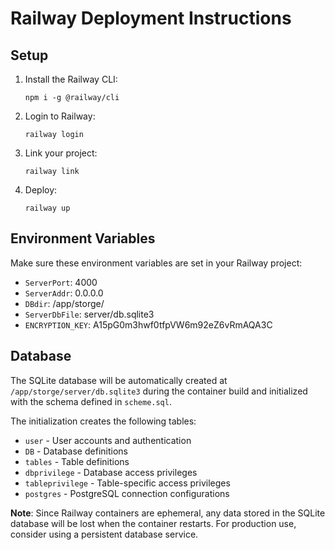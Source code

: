 # Railway Deployment Instructions

## Setup

1. Install the Railway CLI: 
   ```
   npm i -g @railway/cli
   ```

2. Login to Railway:
   ```
   railway login
   ```

3. Link your project:
   ```
   railway link
   ```

4. Deploy:
   ```
   railway up
   ```

## Environment Variables

Make sure these environment variables are set in your Railway project:

- `ServerPort`: 4000
- `ServerAddr`: 0.0.0.0
- `DBdir`: /app/storge/
- `ServerDbFile`: server/db.sqlite3
- `ENCRYPTION_KEY`: A15pG0m3hwf0tfpVW6m92eZ6vRmAQA3C

## Database

The SQLite database will be automatically created at `/app/storge/server/db.sqlite3` during the container build and initialized with the schema defined in `scheme.sql`.

The initialization creates the following tables:
- `user` - User accounts and authentication
- `DB` - Database definitions
- `tables` - Table definitions
- `dbprivilege` - Database access privileges
- `tableprivilege` - Table-specific access privileges
- `postgres` - PostgreSQL connection configurations

**Note**: Since Railway containers are ephemeral, any data stored in the SQLite database will be lost when the container restarts. For production use, consider using a persistent database service. 